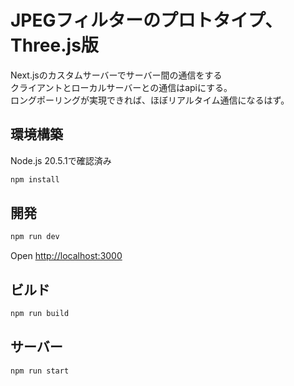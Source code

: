 # JPEGフィルターのプロトタイプ、Three.js版
Next.jsのカスタムサーバーでサーバー間の通信をする<br>
クライアントとローカルサーバーとの通信はapiにする。<br>
ロングポーリングが実現できれば、ほぼリアルタイム通信になるはず。

## 環境構築
Node.js 20.5.1で確認済み

```bash
npm install
```

## 開発

```bash
npm run dev
```
Open [http://localhost:3000](http://localhost:3000) 

## ビルド

```bash
npm run build
```

## サーバー

```bash
npm run start
```